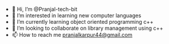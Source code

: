 - 👋 Hi, I’m @Pranjal-tech-bit
- 👀 I’m interested in learning new computer languages 
- 🌱 I’m currently learning object oriented programming c++
- 💞️ I’m looking to collaborate on library management using c++
- 📫 How to reach me pranjalkarpur44@gmail.com

<!---
Pranjal-tech-bit/Pranjal-tech-bit is a ✨ special ✨ repository because its `README.md` (this file) appears on your GitHub profile.
You can click the Preview link to take a look at your changes.
--->
